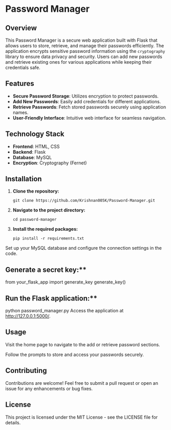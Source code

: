 # Password Manager

## Overview
This Password Manager is a secure web application built with Flask that allows users to store, retrieve, and manage their passwords efficiently. The application encrypts sensitive password information using the `cryptography` library to ensure data privacy and security. Users can add new passwords and retrieve existing ones for various applications while keeping their credentials safe.

## Features
- **Secure Password Storage**: Utilizes encryption to protect passwords.
- **Add New Passwords**: Easily add credentials for different applications.
- **Retrieve Passwords**: Fetch stored passwords securely using application names.
- **User-Friendly Interface**: Intuitive web interface for seamless navigation.

## Technology Stack
- **Frontend**: HTML, CSS
- **Backend**: Flask
- **Database**: MySQL
- **Encryption**: Cryptography (Fernet)

## Installation

1. **Clone the repository:**
   
       git clone https://github.com/Krishnan005K/Password-Manager.git
   
2. **Navigate to the project directory:**
 
       cd password-manager
   
3. **Install the required packages:**
 
       pip install -r requirements.txt
   
Set up your MySQL database and configure the connection settings in the code.

## Generate a secret key:**

 from your_flask_app import generate_key
 generate_key()

## Run the Flask application:**


   python password_manager.py
   Access the application at http://127.0.0.1:5000/.

## Usage

 Visit the home page to navigate to the add or retrieve password sections.
 
 Follow the prompts to store and access your passwords securely.
 
## Contributing
 Contributions are welcome! Feel free to submit a pull request or open an issue for any enhancements or bug fixes.

## License
This project is licensed under the MIT License - see the LICENSE file for details.
